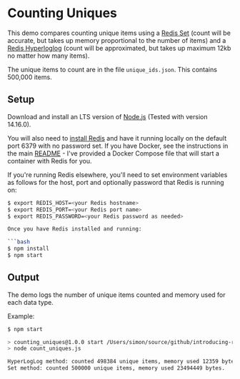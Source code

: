 # Counting Uniques

This demo compares counting unique items using a [Redis Set](https://redis.io/topics/data-types) (count will be accurate, but takes up memory proportional to the number of items) and a [Redis Hyperloglog](http://antirez.com/news/75) (count will be approximated, but takes up maximum 12kb no matter how many items).

The unique items to count are in the file `unique_ids.json`.  This contains 500,000 items.

## Setup

Download and install an LTS version of [Node.js](https://nodejs.org/en/download/) (Tested with version 14.16.0).

You will also need to [install Redis](https://redis.io/download) and have it running locally on the default port 6379 with no password set.  If you have Docker, see the instructions in the main [README](../README.md) - I've provided a Docker Compose file that will start a container with Redis for you.

If you're running Redis elsewhere, you'll need to set environment variables as follows for the host, port and optionally password that Redis is running on:

```bash
$ export REDIS_HOST=<your Redis hostname>
$ export REDIS_PORT=<your Redis port name>
$ export REDIS_PASSWORD=<your Redis password as needed>

Once you have Redis installed and running:

```bash
$ npm install
$ npm start
```

## Output

The demo logs the number of unique items counted and memory used for each data type.

Example:

```bash
$ npm start

> counting_uniques@1.0.0 start /Users/simon/source/github/introducing-redis-talk/counting_uniques
> node count_uniques.js

HyperLogLog method: counted 498384 unique items, memory used 12359 bytes.
Set method: counted 500000 unique items, memory used 23494449 bytes.
```
